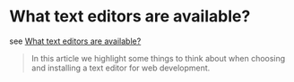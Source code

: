 # What text editors are available?

see [What text editors are available?](https://developer.mozilla.org/en-US/docs/Learn/Common_questions/Available_text_editors)

> In this article we highlight some things to think about when choosing and installing a text editor for web development.

## 